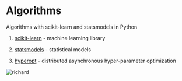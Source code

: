 # Algorithms

Algorithms with scikit-learn and statsmodels in Python

1. [scikit-learn](https://scikit-learn.org/stable/) - machine learning library

2. [statsmodels](https://www.statsmodels.org/stable/index.html) - statistical models

3. [hyperopt](http://hyperopt.github.io/hyperopt/) - distributed asynchronous hyper-parameter optimization

![richard](http://gph.is/207FPgC)
